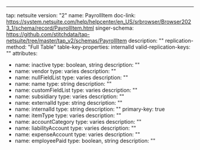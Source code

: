 ---
tap: netsuite
version: "2"
name: PayrollItem
doc-link: https://system.netsuite.com/help/helpcenter/en_US/srbrowser/Browser2023_1/schema/record/PayrollItem.html
singer-schema: https://github.com/stitchdata/tap-netsuite/tree/master/tap_v2/schemas/PayrollItem
description: ""
replication-method: "Full Table"
table-key-properties: internalId
valid-replication-keys: ""
attributes:
- name: inactive
  type: boolean, string
  description: ""
- name: vendor
  type: varies
  description: ""
- name: nullFieldList
  type: varies
  description: ""
- name: name
  type: string
  description: ""
- name: customFieldList
  type: varies
  description: ""
- name: subsidiary
  type: varies
  description: ""
- name: externalId
  type: string
  description: ""
- name: internalId
  type: string
  description: ""
  primary-key: true
- name: itemType
  type: varies
  description: ""
- name: accountCategory
  type: varies
  description: ""
- name: liabilityAccount
  type: varies
  description: ""
- name: expenseAccount
  type: varies
  description: ""
- name: employeePaid
  type: boolean, string
  description: ""

